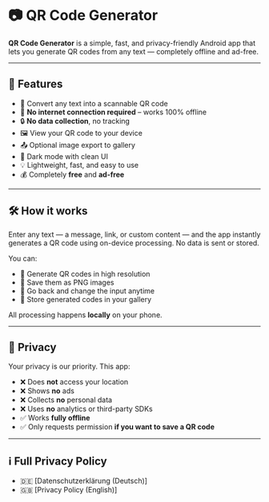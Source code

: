 # 📷 QR Code Generator

**QR Code Generator** is a simple, fast, and privacy-friendly Android app that lets you generate QR codes from any text — completely offline and ad-free.

---

## 📱 Features

- 🔡 Convert any text into a scannable QR code  
- 📡 **No internet connection required** – works 100% offline  
- 🔒 **No data collection**, no tracking  
- 🖼️ View your QR code to your device  
- 📤 Optional image export to gallery  
- 🌙 Dark mode with clean UI  
- 💡 Lightweight, fast, and easy to use  
- 💰 Completely **free** and **ad-free**

---

## 🛠 How it works

Enter any text — a message, link, or custom content — and the app instantly generates a QR code using on-device processing. No data is sent or stored.

You can:

- 🔲 Generate QR codes in high resolution  
- 💾 Save them as PNG images  
- 🔄 Go back and change the input anytime  
- 📁 Store generated codes in your gallery  

All processing happens **locally** on your phone.

---

## 🔐 Privacy

Your privacy is our priority. This app:

- ❌ Does **not** access your location  
- ❌ Shows **no** ads  
- ❌ Collects **no** personal data  
- ❌ Uses **no** analytics or third-party SDKs  
- ✅ Works **fully offline**  
- ✅ Only requests permission **if you want to save a QR code**

---

## ℹ️ Full Privacy Policy

- 🇩🇪 [Datenschutzerklärung (Deutsch)]  
- 🇬🇧 [Privacy Policy (English)]

